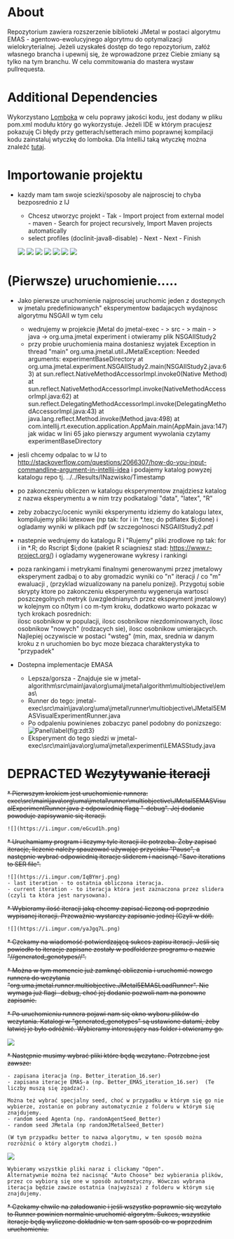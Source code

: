 # About

Repozytorium zawiera rozszerzenie biblioteki JMetal w postaci algorytmu EMAS - agentowo-ewolucyjnego algorytmu do optymalizacji wielokryterialnej.
Jeżeli uzyskałeś dostęp do tego repozytorium, załóż własnego brancha i upewnij się, że wprowadzone przez Ciebie zmiany są tylko na tym branchu.
W celu commitowania do mastera wystaw pullrequesta. 

# Additional Dependencies
Wykorzystano [Lomboka](https://projectlombok.org/) w celu poprawy jakości kodu, jest dodany w pliku pom.xml modułu który go wykorzystuje.
Jeżeli IDE w którym pracujesz pokazuję Ci błędy przy getterach/setterach mimo poprawnej kompilacji kodu zainstaluj wtyczkę do lomboka.
Dla IntelliJ taką wtyczkę można znaleźć [tutaj](https://plugins.jetbrains.com/plugin/6317-lombok).


# Importowanie projektu

* kazdy mam tam swoje sciezki/sposoby ale najprosciej to chyba bezposrednio z IJ
    
    - Chcesz utworzyc projekt - Tak - Import project from external model - maven - Search for project recursively, Import Maven projects automatically
    - select profiles (doclinit-java8-disable) - Next - Next - Finish
     
	![](http://jagular.iisg.agh.edu.pl/~siwik/emas/1.png) 
	![](http://jagular.iisg.agh.edu.pl/~siwik/emas/2.png)
	![](http://jagular.iisg.agh.edu.pl/~siwik/emas/3.png)
	![](http://jagular.iisg.agh.edu.pl/~siwik/emas/4.png)
	![](http://jagular.iisg.agh.edu.pl/~siwik/emas/5.png)
	![](http://jagular.iisg.agh.edu.pl/~siwik/emas/6.png)
	![](http://jagular.iisg.agh.edu.pl/~siwik/emas/7.png)


# (Pierwsze) uruchomienie.....


* Jako pierwsze uruchomienie najprosciej uruchomic jeden z dostepnych w jmetalu predefiniowanych" eksperymentow badajacych wydajnosc algorytmu NSGAII w tym celu 
   * wedrujemy w projekcie jMetal do jmetal-exec - > src - > main - > java -> org.uma.jmetal experiment i otwieramy plik NSGAIIStudy2
   * przy probie uruchomienia maina dostaniesz wyjatek Exception in thread "main" org.uma.jmetal.util.JMetalException: Needed arguments: experimentBaseDirectory
	at org.uma.jmetal.experiment.NSGAIIStudy2.main(NSGAIIStudy2.java:63)
	at sun.reflect.NativeMethodAccessorImpl.invoke0(Native Method)
	at sun.reflect.NativeMethodAccessorImpl.invoke(NativeMethodAccessorImpl.java:62)
	at sun.reflect.DelegatingMethodAccessorImpl.invoke(DelegatingMethodAccessorImpl.java:43)
	at java.lang.reflect.Method.invoke(Method.java:498)
	at com.intellij.rt.execution.application.AppMain.main(AppMain.java:147)
jak widac w lini 65 jako pierwszy argument wywolania czytamy experimentBaseDirectory
* jesli chcemy odpalac to w IJ to http://stackoverflow.com/questions/2066307/how-do-you-input-commandline-argument-in-intellij-idea  i podajemy katalog powyzej katalogu repo tj. ../../Results/INazwisko/Timestamp 
* po zakonczeniu obliczen w katalogu eksperymentow znajdziesz katalog z nazwa eksperymentu a w nim trzy podkatalogi "data", "latex", "R"
* zeby zobaczyc/ocenic wyniki eksperymentu idziemy do katalogu latex, kompilujemy pliki latexowe (np tak: for i in *.tex; do pdflatex $i;done)
i ogladamy wyniki w plikach pdf (w szczegolnosci NSGAIIStudy2.pdf
* nastepnie wedrujemy do katalogu R i "Rujemy" pliki zrodlowe np tak: for i in *.R; do Rscript $i;done (pakiet R sciagniesz stad: https://www.r-project.org/) i ogladamy wygenerowane wykresy i rankingi
* poza rankingami i metrykami finalnymi generowanymi przez jmetalowy eksperyment zadbaj o to aby gromadzic wyniki co "n" iteracji / co "m" ewaluacji , (przyklad wizualizowany na panelu ponizej). Przygotuj sobie skrypty
ktore po zakonczeniu eksperymentu wygeneruja wartosci poszczegolnych metryk (uwzglednianych przez ekspeyment jmetalowy) w kolejnym co n0tym i co m-tym kroku, dodatkowo warto pokazac w tych krokach posrednich:  
ilosc osobnikow w populacji, ilosc osobnikow niezdominowanych, ilosc osobnikow "nowych" (rodzacych sie), ilosc osobnikow umierajacych. Najlepiej oczywiscie w postaci "wsteg" (min, max, srednia w danym kroku z n uruchomien bo byc moze biezaca charakterystyka to "przypadek"

* Dostepna implementacje EMASA
	* Lepsza/gorsza - Znajduje sie w jmetal-algorithm\src\main\java\org\uma\jmetal\algorithm\multiobjective\lemas\
	* Runner do tego: jmetal-exec\src\main\java\org\uma\jmetal\runner\multiobjective\JMetal5EMASVisualExperimentRunner.java
	* Po odpaleniu powinienes zobaczyc panel podobny do ponizszego:
	![Panel\label{fig:zdt3}](http://jagular.iisg.agh.edu.pl/~siwik/emas/panel.png) 
	* Eksperyment do tego siedzi w jmetal-exec\src\main\java\org\uma\jmetal\experiment\LEMASStudy.java   


# DEPRACTED ~~Wczytywanie iteracji~~ 

~~* Pierwszym krokiem jest uruchomienie runnera: exec\src\main\java\org\uma\jmetal\runner\multiobjective\JMetal5EMASVisualExperimentRunner.java z odpowiednią flagą "-debug". Jej dodanie powoduje zapisywanie się iteracji.~~

    ![](https://i.imgur.com/eGcud1h.png)
    
~~* Uruchamiamy program i liczymy tyle iteracji ile potrzeba. Żeby zapisać iteracje, liczenie należy spauzować używając przycisku "Pause", a następnie wybrać odpowiednią
iteracje sliderem i nacisnąć "Save iterations to SER file".~~

    ![](https://i.imgur.com/IqBYmrj.png)
    - last iteration - to ostatnia obliczona iteracja.
    - current iteration - to iteracja która jest zaznaczona przez slidera (czyli ta która jest narysowana).
    
~~* Wybieramy ilość iteracji jaką chcemy zapisać liczoną od poprzednio wypisanej iteracji. Przeważnie wystarczy zapisanie jednej (Czyli w dół).~~

    ![](https://i.imgur.com/yaJgq7L.png)
    
~~* Czekamy na wiadomość potwierdzającą sukces zapisu iteracji. Jeśli się powiodło to iteracje zapisane zostały w podfolderze programu o nazwie "//generated_genotypes//".~~   

~~* Można w tym momencie już zamknąć obliczenia i uruchomić nowego runnera do wczytania "org.uma.jmetal.runner.multiobjective.JMetal5EMASLoadRunner". Nie wymaga już flagi -debug, choć jej dodanie pozwoli nam na ponowne zapisanie.~~

~~* Po uruchomieniu runnera pojawi nam się okno wyboru plików do wczytania. Katalogi w "generated_genotypes" są ustawione datami, żeby łatwiej je było odróżnić. Wybieramy interesujący nas folder i otwieramy go.~~

  ![](https://i.imgur.com/tYzEfLx.png)
  
  
~~* Następnie musimy wybrać pliki które będą wczytane. Potrzebne jest zawsze:~~
    
    - zapisana iteracja (np. Better_iteration_16.ser)
    - zapisana iteracje EMAS-a (np. Better_EMAS_iteration_16.ser)  (Te liczby muszą się zgadzać).
    
    Można też wybrać specjalny seed, choć w przypadku w którym się go nie wybierze, zostanie on pobrany automatycznie z folderu w którym się znajdujemy.
    - random seed Agenta (np. randomAgentSeed_Better)
    - random seed JMetala (np randomJMetalSeed_Better)
    
    (W tym przypadku better to nazwa algorytmu, w ten sposób można rozróżnić o który algorytm chodzi.)

  ![](https://i.imgur.com/6ubpkaY.png)
  
    Wybieramy wszystkie pliki naraz i clickamy "Open".
    Alternatywnie można też nacisnąć "Auto Choose" bez wybierania plików, przez co wybiorą się one w sposób automatyczny. Wówczas wybrana iteracja będzie zawsze ostatnia (najwyższa) z folderu w którym się znajdujemy.
    
~~* Czekamy chwile na załadowanie i jeśli wszystko poprawnie się wczytało to Runner powinien normalnie uruchomić algorytm. Sukces, wszystkie iteracje będą wyliczone dokładnie w ten sam sposób co w poprzednim uruchomieniu.~~
